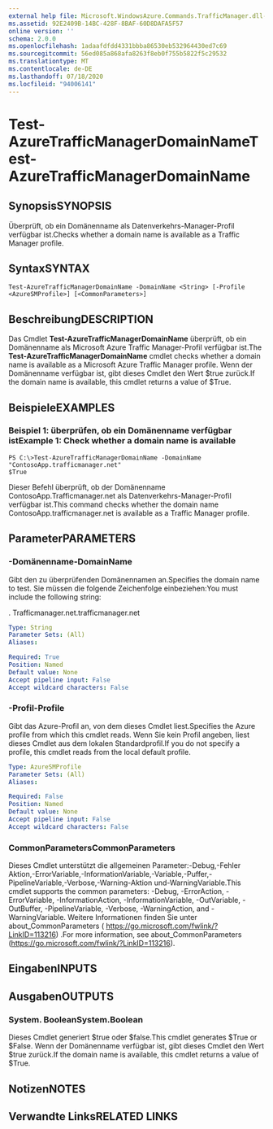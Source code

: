 ```yaml
---
external help file: Microsoft.WindowsAzure.Commands.TrafficManager.dll-Help.xml
ms.assetid: 92E2409B-14BC-428F-8BAF-60D8DAFA5F57
online version: ''
schema: 2.0.0
ms.openlocfilehash: 1adaafdfdd4331bbba86530eb532964430ed7c69
ms.sourcegitcommit: 56ed085a868afa8263f8eb0f755b5822f5c29532
ms.translationtype: MT
ms.contentlocale: de-DE
ms.lasthandoff: 07/18/2020
ms.locfileid: "94006141"
---
```

# <span data-ttu-id="c2324-101">Test-AzureTrafficManagerDomainName</span><span class="sxs-lookup"><span data-stu-id="c2324-101">Test-AzureTrafficManagerDomainName</span></span>

## <span data-ttu-id="c2324-102">Synopsis</span><span class="sxs-lookup"><span data-stu-id="c2324-102">SYNOPSIS</span></span>
<span data-ttu-id="c2324-103">Überprüft, ob ein Domänenname als Datenverkehrs-Manager-Profil verfügbar ist.</span><span class="sxs-lookup"><span data-stu-id="c2324-103">Checks whether a domain name is available as a Traffic Manager profile.</span></span>

## <span data-ttu-id="c2324-104">Syntax</span><span class="sxs-lookup"><span data-stu-id="c2324-104">SYNTAX</span></span>

```
Test-AzureTrafficManagerDomainName -DomainName <String> [-Profile <AzureSMProfile>] [<CommonParameters>]
```

## <span data-ttu-id="c2324-105">Beschreibung</span><span class="sxs-lookup"><span data-stu-id="c2324-105">DESCRIPTION</span></span>
<span data-ttu-id="c2324-106">Das Cmdlet **Test-AzureTrafficManagerDomainName** überprüft, ob ein Domänenname als Microsoft Azure Traffic Manager-Profil verfügbar ist.</span><span class="sxs-lookup"><span data-stu-id="c2324-106">The **Test-AzureTrafficManagerDomainName** cmdlet checks whether a domain name is available as a Microsoft Azure Traffic Manager profile.</span></span>
<span data-ttu-id="c2324-107">Wenn der Domänenname verfügbar ist, gibt dieses Cmdlet den Wert $true zurück.</span><span class="sxs-lookup"><span data-stu-id="c2324-107">If the domain name is available, this cmdlet returns a value of $True.</span></span>

## <span data-ttu-id="c2324-108">Beispiele</span><span class="sxs-lookup"><span data-stu-id="c2324-108">EXAMPLES</span></span>

### <span data-ttu-id="c2324-109">Beispiel 1: überprüfen, ob ein Domänenname verfügbar ist</span><span class="sxs-lookup"><span data-stu-id="c2324-109">Example 1: Check whether a domain name is available</span></span>
```
PS C:\>Test-AzureTrafficManagerDomainName -DomainName "ContosoApp.trafficmanager.net"
$True
```

<span data-ttu-id="c2324-110">Dieser Befehl überprüft, ob der Domänenname ContosoApp.Trafficmanager.net als Datenverkehrs-Manager-Profil verfügbar ist.</span><span class="sxs-lookup"><span data-stu-id="c2324-110">This command checks whether the domain name ContosoApp.trafficmanager.net is available as a Traffic Manager profile.</span></span>

## <span data-ttu-id="c2324-111">Parameter</span><span class="sxs-lookup"><span data-stu-id="c2324-111">PARAMETERS</span></span>

### <span data-ttu-id="c2324-112">-Domänenname</span><span class="sxs-lookup"><span data-stu-id="c2324-112">-DomainName</span></span>
<span data-ttu-id="c2324-113">Gibt den zu überprüfenden Domänennamen an.</span><span class="sxs-lookup"><span data-stu-id="c2324-113">Specifies the domain name to test.</span></span>
<span data-ttu-id="c2324-114">Sie müssen die folgende Zeichenfolge einbeziehen:</span><span class="sxs-lookup"><span data-stu-id="c2324-114">You must include the following string:</span></span> 

<span data-ttu-id="c2324-115">. Trafficmanager.net</span><span class="sxs-lookup"><span data-stu-id="c2324-115">.trafficmanager.net</span></span>

```yaml
Type: String
Parameter Sets: (All)
Aliases: 

Required: True
Position: Named
Default value: None
Accept pipeline input: False
Accept wildcard characters: False
```

### <span data-ttu-id="c2324-116">-Profil</span><span class="sxs-lookup"><span data-stu-id="c2324-116">-Profile</span></span>
<span data-ttu-id="c2324-117">Gibt das Azure-Profil an, von dem dieses Cmdlet liest.</span><span class="sxs-lookup"><span data-stu-id="c2324-117">Specifies the Azure profile from which this cmdlet reads.</span></span> <span data-ttu-id="c2324-118">Wenn Sie kein Profil angeben, liest dieses Cmdlet aus dem lokalen Standardprofil.</span><span class="sxs-lookup"><span data-stu-id="c2324-118">If you do not specify a profile, this cmdlet reads from the local default profile.</span></span>

```yaml
Type: AzureSMProfile
Parameter Sets: (All)
Aliases: 

Required: False
Position: Named
Default value: None
Accept pipeline input: False
Accept wildcard characters: False
```

### <span data-ttu-id="c2324-119">CommonParameters</span><span class="sxs-lookup"><span data-stu-id="c2324-119">CommonParameters</span></span>
<span data-ttu-id="c2324-120">Dieses Cmdlet unterstützt die allgemeinen Parameter:-Debug,-Fehler Aktion,-ErrorVariable,-InformationVariable,-Variable,-Puffer,-PipelineVariable,-Verbose,-Warning-Aktion und-WarningVariable.</span><span class="sxs-lookup"><span data-stu-id="c2324-120">This cmdlet supports the common parameters: -Debug, -ErrorAction, -ErrorVariable, -InformationAction, -InformationVariable, -OutVariable, -OutBuffer, -PipelineVariable, -Verbose, -WarningAction, and -WarningVariable.</span></span> <span data-ttu-id="c2324-121">Weitere Informationen finden Sie unter about_CommonParameters ( https://go.microsoft.com/fwlink/?LinkID=113216) .</span><span class="sxs-lookup"><span data-stu-id="c2324-121">For more information, see about_CommonParameters (https://go.microsoft.com/fwlink/?LinkID=113216).</span></span>

## <span data-ttu-id="c2324-122">Eingaben</span><span class="sxs-lookup"><span data-stu-id="c2324-122">INPUTS</span></span>

## <span data-ttu-id="c2324-123">Ausgaben</span><span class="sxs-lookup"><span data-stu-id="c2324-123">OUTPUTS</span></span>

### <span data-ttu-id="c2324-124">System. Boolean</span><span class="sxs-lookup"><span data-stu-id="c2324-124">System.Boolean</span></span>
<span data-ttu-id="c2324-125">Dieses Cmdlet generiert $true oder $false.</span><span class="sxs-lookup"><span data-stu-id="c2324-125">This cmdlet generates $True or $False.</span></span>
<span data-ttu-id="c2324-126">Wenn der Domänenname verfügbar ist, gibt dieses Cmdlet den Wert $true zurück.</span><span class="sxs-lookup"><span data-stu-id="c2324-126">If the domain name is available, this cmdlet returns a value of $True.</span></span>

## <span data-ttu-id="c2324-127">Notizen</span><span class="sxs-lookup"><span data-stu-id="c2324-127">NOTES</span></span>

## <span data-ttu-id="c2324-128">Verwandte Links</span><span class="sxs-lookup"><span data-stu-id="c2324-128">RELATED LINKS</span></span>


